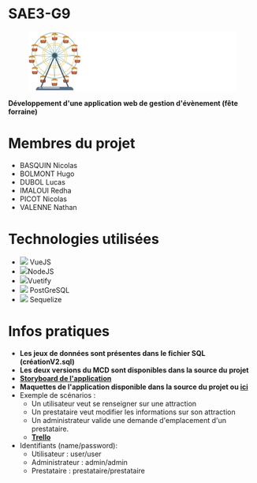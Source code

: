 # SAE3-G9
<p align="center">
  <img src="https://github.com/nvalenne-iut90/SAE3-G9/blob/main/client/src/assets/logo_banner.png">
</p>

**Développement d'une application web de gestion d'évènement (fête forraine)**

# Membres du projet
- BASQUIN Nicolas
- BOLMONT Hugo
- DUBOL Lucas
- IMALOUI Redha
- PICOT Nicolas
- VALENNE Nathan

# Technologies utilisées
- <img width=18px src="https://upload.wikimedia.org/wikipedia/commons/thumb/9/95/Vue.js_Logo_2.svg/1200px-Vue.js_Logo_2.svg.png"> VueJS 
- <img width=24px src="https://upload.wikimedia.org/wikipedia/commons/thumb/d/d9/Node.js_logo.svg/1200px-Node.js_logo.svg.png">NodeJS 
- <img width=18px src="https://camo.githubusercontent.com/be384df72ff1748336f5927f7116e79a37cbe1639a5b7db162be2d7afe350f87/68747470733a2f2f63646e2e767565746966796a732e636f6d2f696d616765732f6c6f676f732f6c6f676f2e737667">Vuetify 
- <img width=24px src="https://upload.wikimedia.org/wikipedia/commons/thumb/2/29/Postgresql_elephant.svg/640px-Postgresql_elephant.svg.png"> PostGreSQL 
- <img width=24px src="https://imgs.search.brave.com/LHVuHkpeb0-ENzrpy4moqAM60ia0cXtzI_onhl8jeck/rs:fit:250:250:1/g:ce/aHR0cDovL2Jsb2cu/ZXNwb2wuZWR1LmVj/L3Rhd3MvZmlsZXMv/MjAxNS8xMS9sb2dv/LXNtYWxsLnBuZw"> Sequelize

# Infos pratiques
- **Les jeux de données sont présentes dans le fichier SQL (créationV2.sql)**
- **Les deux versions du MCD sont disponibles dans la source du projet**
- **[Storyboard de l'application](https://www.figma.com/file/npkg95YYZgwvQWUyyJlaTN/StoryBoaard-SAE3-G9?node-id=1%3A4)**
- **Maquettes de l'application disponible dans la source du projet ou [ici](https://github.com/nvalenne-iut90/SAE3-G9/blob/main/StoryBoard%20SAE3-G9.pdf)**
- Exemple de scénarios :
  - Un utilisateur veut se renseigner sur une attraction
  - Un prestataire veut modifier les informations sur son attraction
  - Un administrateur valide une demande d'emplacement d'un prestataire.
  - **[Trello](https://trello.com/b/6GpVUf9D/f%C3%AAte-forraine)**
- Identifiants (name/password):
  - Utilisateur : user/user
  - Administrateur : admin/admin
  - Prestataire : prestataire/prestataire
